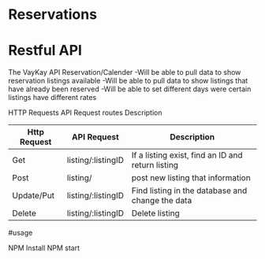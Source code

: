 # Reservations

# Restful API
The VayKay API Reservation/Calender 
    -Will be able to pull data to show reservation listings available
    -Will be able to pull data to show listings that have already been reserved
    -Will be able to set different days were certain listings have different rates




HTTP Requests
API Request routes
Description


| Http Request  | API Request         | Description                                        |
| ------------- | ------------------- | -------------------------------------------------- |
|      Get      | listing/:listingID  | If a listing exist, find an ID and return listing  |
|     Post      | listing/            | post new listing that information                  |
|   Update/Put  | listing/:listingID  | Find listing in the database and change the data   |
|     Delete    | listing/:listingID  | Delete listing                                     |


#usage

NPM Install
NPM start



